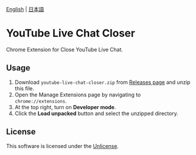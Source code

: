 [English](README.md) | [日本語](README.ja.md)

# YouTube Live Chat Closer

Chrome Extension for Close YouTube Live Chat.

## Usage

1. Download `youtube-live-chat-closer.zip` from [Releases page](../../releases) and unzip this file.
2. Open the Manage Extensions page by navigating to `chrome://extensions`.
3. At the top right, turn on **Developer mode**.
4. Click the **Load unpacked** button and select the unzipped directory.

## License

This software is licensed under the [Unlicense](LICENSE).
